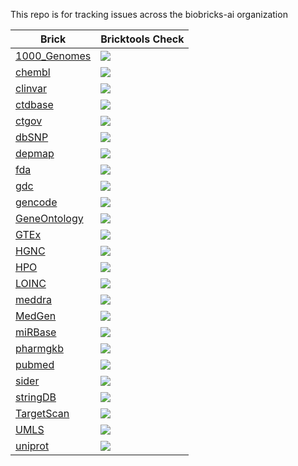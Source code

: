 This repo is for tracking issues across the biobricks-ai organization

| Brick | Bricktools Check |
|------------|------------------|
| [1000_Genomes](https://github.com/biobricks-ai/1000_Genomes) | <a href="https://github.com/biobricks-ai/1000_Genomes/actions"><img src="https://github.com/biobricks-ai/1000_Genomes/actions/workflows/bricktools-check.yaml/badge.svg?branch=main"/></a>|
| [chembl](https://github.com/biobricks-ai/chembl) | <a href="https://github.com/biobricks-ai/chembl/actions"><img src="https://github.com/biobricks-ai/chembl/actions/workflows/bricktools-check.yaml/badge.svg?branch=master"/></a>|
| [clinvar](https://github.com/biobricks-ai/clinvar) | <a href="https://github.com/biobricks-ai/clinvar/actions"><img src="https://github.com/biobricks-ai/clinvar/actions/workflows/bricktools-check.yaml/badge.svg?branch=master"/></a>|
| [ctdbase](https://github.com/biobricks-ai/ctdbase) | <a href="https://github.com/biobricks-ai/ctdbase/actions"><img src="https://github.com/biobricks-ai/ctdbase/actions/workflows/bricktools-check.yaml/badge.svg?branch=master"/></a>|
| [ctgov](https://github.com/biobricks-ai/ctgov) | <a href="https://github.com/biobricks-ai/ctgov/actions"><img src="https://github.com/biobricks-ai/ctgov/actions/workflows/bricktools-check.yaml/badge.svg?branch=main"/></a>|
| [dbSNP](https://github.com/biobricks-ai/dbSNP) | <a href="https://github.com/biobricks-ai/dbSNP/actions"><img src="https://github.com/biobricks-ai/dbSNP/actions/workflows/bricktools-check.yaml/badge.svg?branch=master"/></a>|
| [depmap](https://github.com/biobricks-ai/depmap) | <a href="https://github.com/biobricks-ai/depmap/actions"><img src="https://github.com/biobricks-ai/depmap/actions/workflows/bricktools-check.yaml/badge.svg?branch=master"/></a>|
| [fda](https://github.com/biobricks-ai/fda) | <a href="https://github.com/biobricks-ai/fda/actions"><img src="https://github.com/biobricks-ai/fda/actions/workflows/bricktools-check.yaml/badge.svg?branch=main"/></a>|
| [gdc](https://github.com/biobricks-ai/gdc) | <a href="https://github.com/biobricks-ai/gdc/actions"><img src="https://github.com/biobricks-ai/gdc/actions/workflows/bricktools-check.yaml/badge.svg?branch=master"/></a>|
| [gencode](https://github.com/biobricks-ai/gencode) | <a href="https://github.com/biobricks-ai/gencode/actions"><img src="https://github.com/biobricks-ai/gencode/actions/workflows/bricktools-check.yaml/badge.svg?branch=main"/></a>|
| [GeneOntology](https://github.com/biobricks-ai/GeneOntology) |<a href="https://github.com/biobricks-ai/GeneOntology/actions"><img src="https://github.com/biobricks-ai/GeneOntology/actions/workflows/bricktools-check.yaml/badge.svg?branch=main"/></a>|
| [GTEx](https://github.com/biobricks-ai/GTEx) |<a href="https://github.com/biobricks-ai/GTEx/actions"><img src="https://github.com/biobricks-ai/GTEx/actions/workflows/bricktools-check.yaml/badge.svg?branch=master"/></a>|
| [HGNC](https://github.com/biobricks-ai/HGNC) |<a href="https://github.com/biobricks-ai/HGNC/actions"><img src="https://github.com/biobricks-ai/HGNC/actions/workflows/bricktools-check.yaml/badge.svg?branch=master"/></a>|
| [HPO](https://github.com/biobricks-ai/HPO) | <a href="https://github.com/biobricks-ai/HPO/actions"><img src="https://github.com/biobricks-ai/HPO/actions/workflows/bricktools-check.yaml/badge.svg?branch=master"/></a>|
|[LOINC](https://github.com/biobricks-ai/LOINC) | <a href="https://github.com/biobricks-ai/LOINC/actions"><img src="https://github.com/biobricks-ai/LOINC/actions/workflows/bricktools-check.yaml/badge.svg?branch=master"/></a>|
|[meddra](https://github.com/biobricks-ai/meddra) | <a href="https://github.com/biobricks-ai/meddra/actions"><img src="https://github.com/biobricks-ai/meddra/actions/workflows/bricktools-check.yaml/badge.svg?branch=main"/></a>|
| [MedGen](https://github.com/biobricks-ai/MedGen)| <a href="https://github.com/biobricks-ai/MedGen/actions"><img src="https://github.com/biobricks-ai/MedGen/actions/workflows/bricktools-check.yaml/badge.svg?branch=master"/></a>|
| [miRBase](https://github.com/biobricks-ai/miRBase)| <a href="https://github.com/biobricks-ai/miRBase/actions"><img src="https://github.com/biobricks-ai/miRBase/actions/workflows/bricktools-check.yaml/badge.svg?branch=master"/></a>|
|[pharmgkb](https://github.com/biobricks-ai/pharmgkb)|<a href="https://github.com/biobricks-ai/pharmgkb/actions"><img src="https://github.com/biobricks-ai/pharmgkb/actions/workflows/bricktools-check.yaml/badge.svg?branch=master"/></a>|
|[pubmed](https://github.com/biobricks-ai/pubmed)|<a href="https://github.com/biobricks-ai/pubmed/actions"><img src="https://github.com/biobricks-ai/pubmed/actions/workflows/bricktools-check.yaml/badge.svg?branch=main"/></a>|
|[sider](https://github.com/biobricks-ai/sider)|<a href="https://github.com/biobricks-ai/sider/actions"><img src="https://github.com/biobricks-ai/sider/actions/workflows/bricktools-check.yaml/badge.svg?branch=main"/></a>|
|[stringDB](https://github.com/biobricks-ai/stringDB)|<a href="https://github.com/biobricks-ai/stringDB/actions"><img src="https://github.com/biobricks-ai/stringDB/actions/workflows/bricktools-check.yaml/badge.svg?branch=main"/></a>|
|[TargetScan](https://github.com/biobricks-ai/TargetScan)|<a href="https://github.com/biobricks-ai/TargetScan/actions"><img src="https://github.com/biobricks-ai/TargetScan/actions/workflows/bricktools-check.yaml/badge.svg?branch=main"/></a>|
|[UMLS](https://github.com/biobricks-ai/UMLS)|<a href="https://github.com/biobricks-ai/UMLS/actions"><img src="https://github.com/biobricks-ai/UMLS/actions/workflows/bricktools-check.yaml/badge.svg?branch=main"/></a>|
|[uniprot](https://github.com/biobricks-ai/uniprot)|<a href="https://github.com/biobricks-ai/uniprot/actions"><img src="https://github.com/biobricks-ai/uniprot/actions/workflows/bricktools-check.yaml/badge.svg?branch=master"/></a>|
